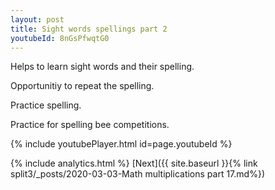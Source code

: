 ```yaml
---
layout: post
title: Sight words spellings part 2
youtubeId: 8nGsPfwqtG0
---
```

 
 
Helps to learn sight words and their spelling.

Opportunitiy to repeat the spelling. 

Practice spelling. 
 
Practice for spelling bee competitions. 
 
{% include youtubePlayer.html id=page.youtubeId %}
 
 
{% include analytics.html %} 
[Next]({{ site.baseurl }}{% link  split3/_posts/2020-03-03-Math multiplications part 17.md%})
 

